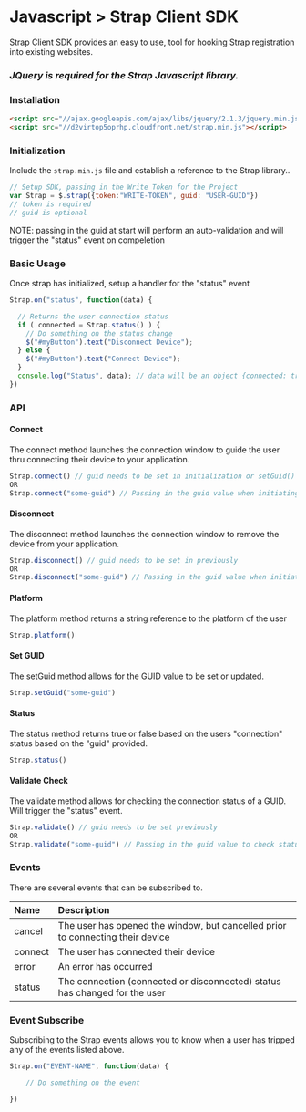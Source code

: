 # Javascript > Strap Client SDK

Strap Client SDK provides an easy to use, tool for hooking Strap registration into existing websites.

### *JQuery is required for the Strap Javascript library.*

### Installation

```html
<script src="//ajax.googleapis.com/ajax/libs/jquery/2.1.3/jquery.min.js"></script>
<script src="//d2virtop5oprhp.cloudfront.net/strap.min.js"></script>
```

### Initialization

Include the `strap.min.js` file and establish a reference to the Strap library..

```javascript
// Setup SDK, passing in the Write Token for the Project
var Strap = $.strap({token:"WRITE-TOKEN", guid: "USER-GUID"})
// token is required
// guid is optional
```
NOTE: passing in the guid at start will perform an auto-validation and will trigger the "status" event on compeletion

### Basic Usage

Once strap has initialized, setup a handler for the "status" event

```javascript
Strap.on("status", function(data) {

  // Returns the user connection status
  if ( connected = Strap.status() ) {
    // Do something on the status change
    $("#myButton").text("Disconnect Device");
  } else {
    $("#myButton").text("Connect Device");
  }
  console.log("Status", data); // data will be an object {connected: true/false, platform: "platform-string"}
})
```

### API

#### Connect

The connect method launches the connection window to guide the user thru connecting their device to your application.
```javascript
Strap.connect() // guid needs to be set in initialization or setGuid()
OR
Strap.connect("some-guid") // Passing in the guid value when initiating connection 
```

#### Disconnect

The disconnect method launches the connection window to remove the device from your application.
```javascript
Strap.disconnect() // guid needs to be set in previously
OR
Strap.disconnect("some-guid") // Passing in the guid value when initiating connection
```

#### Platform

The platform method returns a string reference to the platform of the user
```javascript
Strap.platform()
```

#### Set GUID

The setGuid method allows for the GUID value to be set or updated.
```javascript
Strap.setGuid("some-guid")
```

#### Status

The status method returns true or false based on the users "connection" status based on the "guid" provided.
```javascript
Strap.status()
```

#### Validate Check

The validate method allows for checking the connection status of a GUID.  Will trigger the "status" event.
```javascript
Strap.validate() // guid needs to be set previously
OR
Strap.validate("some-guid") // Passing in the guid value to check status
```

### Events

There are several events that can be subscribed to.

| **Name** | **Description** | 
| :--- | :--- |
| cancel | The user has opened the window, but cancelled prior to connecting their device |
| connect | The user has connected their device |
| error | An error has occurred |
| status | The connection (connected or disconnected) status has changed for the user |

### Event Subscribe

Subscribing to the Strap events allows you to know when a user has tripped any of the events listed above.

```javascript
Strap.on("EVENT-NAME", function(data) {

    // Do something on the event

})
```

